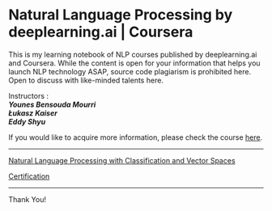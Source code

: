 # Natural Language Processing by deeplearning.ai | Coursera


This is my learning notebook of NLP courses published by deeplearning.ai and Coursera. While the content is open for your information that helps you launch NLP technology ASAP, source code plagiarism is prohibited here. Open to discuss with like-minded talents here.


Instructors :   
***Younes Bensouda Mourri***   
***Łukasz Kaiser***  
***Eddy Shyu***

If you would like to acquire more information, please check the course [here](https://www.coursera.org/specializations/natural-language-processing).

---
[Natural Language Processing with Classification and Vector Spaces](https://github.com/shanjiang1994/Natural-Language-Processing-by-deeplearning.ai-Coursera/tree/master/NLP%20with%20Classification%20and%20Vector%20Spaces)

[Certification](https://raw.githubusercontent.com/shanjiang1994/Natural-Language-Processing-by-deeplearning.ai-Coursera/master/NLP%20with%20Classification%20and%20Vector%20Spaces/Certi_Coursera_NLP_%20Classification%20and%20Vector%20Spaces.jpg)

--- 





Thank You!